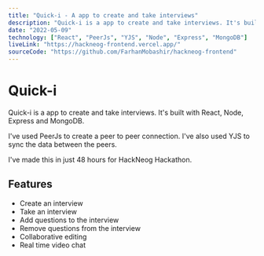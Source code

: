 ```yaml
---
title: "Quick-i - A app to create and take interviews"
description: "Quick-i is a app to create and take interviews. It's built with React, Node, Express and MongoDB."
date: "2022-05-09"
technology: ["React", "PeerJs", "YJS", "Node", "Express", "MongoDB"]
liveLink: "https://hackneog-frontend.vercel.app/"
sourceCode: "https://github.com/FarhanMobashir/hackneog-frontend"
---
```


# Quick-i

Quick-i is a app to create and take interviews. It's built with React, Node, Express and MongoDB.

I've used PeerJs to create a peer to peer connection. I've also used YJS to sync the data between the peers.

I've made this in just 48 hours for HackNeog Hackathon.

## Features

- Create an interview
- Take an interview
- Add questions to the interview
- Remove questions from the interview
- Collaborative editing
- Real time video chat
